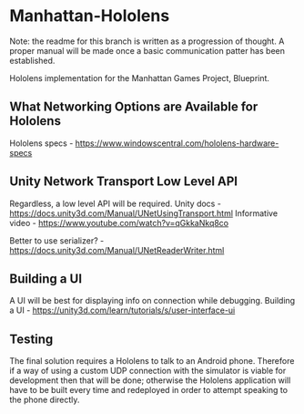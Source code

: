 # Manhattan-Hololens
Note: the readme for this branch is written as a progression of thought. A proper manual will be made once a basic communication patter has been established.

Hololens implementation for the Manhattan Games Project, Blueprint.

## What Networking Options are Available for Hololens
Hololens specs - https://www.windowscentral.com/hololens-hardware-specs

## Unity Network Transport Low Level API
Regardless, a low level API will be required.
Unity docs - https://docs.unity3d.com/Manual/UNetUsingTransport.html
Informative video - https://www.youtube.com/watch?v=qGkkaNkq8co

Better to use serializer? - https://docs.unity3d.com/Manual/UNetReaderWriter.html

## Building a UI
A UI will be best for displaying info on connection while debugging.
Building a UI - https://unity3d.com/learn/tutorials/s/user-interface-ui

## Testing
The final solution requires a Hololens to talk to an Android phone. Therefore if a way of using a custom UDP connection with the simulator is viable for development then that will be done; otherwise the Hololens application will have to be built every time and redeployed in order to attempt speaking to the phone directly.
